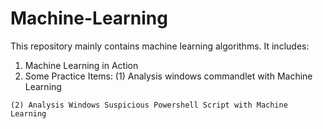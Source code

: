 # Machine-Learning

This repository mainly contains machine learning algorithms.
It includes:
  1. Machine Learning in Action
  2. Some Practice Items:
    (1) Analysis windows commandlet with Machine Learning
    
    (2) Analysis Windows Suspicious Powershell Script with Machine Learning

